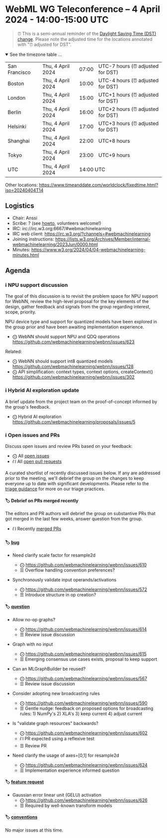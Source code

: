 # WebML WG Teleconference – 4 April 2024 - 14:00-15:00 UTC

> ⏰ This is a semi-annual reminder of the [Daylight Saving Time (DST) change](https://www.timeanddate.com/time/dst/2024a.html). Please note the adjusted time for the locations annotated with "⏰ adjusted for DST".

<details open><summary>See the timezone table ...</summary>
<table>
<tr><td> San Francisco <td> Thu, 4 April 2024 <td> 07:00 <td> UTC-7 hours (⏰ adjusted for DST)
<tr><td> Boston <td> Thu, 4 April 2024 <td> 10:00 <td> UTC-4 hours (⏰ adjusted for DST) 
<tr><td> London <td> Thu, 4 April 2024 <td> 15:00 <td> UTC+1 hours (⏰ adjusted for DST) 
<tr><td> Berlin <td> Thu, 4 April 2024 <td> 16:00 <td> UTC+2 hours (⏰ adjusted for DST)
<tr><td> Helsinki <td> Thu, 4 April 2024 <td> 17:00 <td> UTC+3 hours (⏰ adjusted for DST)
<tr><td> Shanghai <td> Thu, 4 April 2024 <td> 22:00 <td> UTC+8 hours
<tr><td> Tokyo <td> Thu, 4 April 2024 <td> 23:00 <td> UTC+9 hours
<tr><td> UTC <td> Thu, 4 April 2024 <td colspan=2> 14:00 UTC
</table>

Other locations: https://www.timeanddate.com/worldclock/fixedtime.html?iso=20240404T14
</details>

## Logistics

* Chair: Anssi
* Scribe: ? (see [howto](https://github.com/webmachinelearning/meetings/blob/main/scribe-howto.md), volunteers welcome!)
* IRC: irc://irc.w3.org:6667/#webmachinelearning
* IRC web client: https://irc.w3.org/?channels=#webmachinelearning
* Joining instructions: https://lists.w3.org/Archives/Member/internal-webmachinelearning/2023Jun/0000.html
* Minutes: https://www.w3.org/2024/04/04-webmachinelearning-minutes.html

## Agenda

### ℹ️ NPU support discussion

The goal of this discussion is to revisit the problem space for NPU support for WebNN, review the high-level proposal for the key elements of the design, gather feedback and signals from the group regarding interest, scope, priority.

NPU device type and support for quantized models have been explored in the group prior and have been awaiting implementation experience.

- ⨀ WebNN should support NPU and QDQ operations https://github.com/webmachinelearning/webnn/issues/623

Related:

- ⨀ WebNN should support int8 quantized models https://github.com/webmachinelearning/webnn/issues/128
- ⨀ API simplification: context types, context options, createContext() https://github.com/webmachinelearning/webnn/issues/302

### ℹ️ Hybrid AI exploration update

A brief update from the project team on the proof-of-concept informed by the group's feedback.

- ⨀ Hybrid AI exploration https://github.com/webmachinelearning/proposals/issues/5

### ℹ️ Open issues and PRs

Discuss open issues and review PRs based on your feedback:

- ⨀ All [open issues](https://github.com/webmachinelearning/webnn/issues)
- ⛙ All [open pull requests](https://github.com/webmachinelearning/webnn/pulls)

A curated shortlist of recently discussed issues below. If any are addressed prior to the meeting, we'll debrief the group on the changes to keep everyone up to date with significant developments. Please refer to the [triage guidance](https://github.com/webmachinelearning/webnn/blob/main/docs/IssueTriage.md) for more on our triage practices.

#### 🏷️ Debrief on PRs merged recently

The editors and PR authors will debrief the group on substantive PRs that got merged in the last few weeks, answer question from the group.

- ⛙ Recently [merged PRs](https://github.com/webmachinelearning/webnn/pulls?q=is%3Apr+is%3Amerged)

#### 🏷️ [bug](https://github.com/webmachinelearning/webnn/labels/bug)

- Need clarify scale factor for resample2d
  - ⨀ https://github.com/webmachinelearning/webnn/issues/610
  - ☰ Overflow handling convention preferences?

- Synchronously validate input operands/activations 
  - ⨀ https://github.com/webmachinelearning/webnn/issues/572
  - ☰ Introduce structure in op creation?

#### 🏷️ [question](https://github.com/webmachinelearning/webnn/labels/question)

- Allow no-op graphs?
  - ⨀ https://github.com/webmachinelearning/webnn/issues/614
  - ☰ Review issue discussion

- Graph with no input
  - ⨀ https://github.com/webmachinelearning/webnn/issues/615 
  - ☰ Emerging consensus use cases exists, proposal to keep support

- Can an MLGraphBuilder be reused?
  - ⨀ https://github.com/webmachinelearning/webnn/issues/567 
  - ☰ Review issue discussion

- Consider adopting new broadcasting rules
  - ⨀ https://github.com/webmachinelearning/webnn/issues/590
  - ☰ Gentle nudge: feedback on proposed options for broadcasting rules: 1) NumPy's 2) XLA's 3) keep current 4) adjust current

- Is "validate graph resources" backwards?
  - ⨀ https://github.com/webmachinelearning/webnn/issues/602
  - ⛙ PR expected using a reflexive test
  - ☰ Review PR

- Need clarify the usage of axes=[0,1] for resample2d
  - ⨀ https://github.com/webmachinelearning/webnn/issues/624
  - ☰ Implementation experience informed question

#### 🏷️ [feature request](https://github.com/webmachinelearning/webnn/labels/feature%20request)

- Gaussian error linear unit (GELU) activation
  - ⨀ https://github.com/webmachinelearning/webnn/issues/626
  - ☰ Required by well-known transform models

#### 🏷️ [conventions](https://github.com/webmachinelearning/webnn/labels/conventions)

No major issues at this time.







